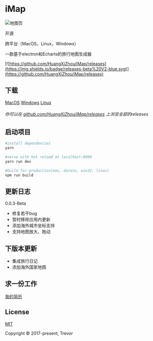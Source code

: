 # iMap

![地图页](http://ojiq40lzd.bkt.clouddn.com/5.png)

开源

跨平台（MacOS，Linux，Windows）

一款基于electron和Echarts的旅行地图生成器

[![https://github.com/HuangXiZhou/iMap/releases](https://img.shields.io/badge/releases-beta%20V2-blue.svg)](https://github.com/HuangXiZhou/iMap/releases)

## 下载
[MacOS](https://github.com/HuangXiZhou/iMap/releases/download/0.0.2-beta/iMap-0.0.2-beta-mac.zip)
[Windows](https://github.com/HuangXiZhou/iMap/releases/download/0.0.2-beta/iMap-0.0.2-beta-win32.zip)
[Linux](https://github.com/HuangXiZhou/iMap/releases/download/0.0.2-beta/iMap-0.0.2-beta-linux.zip)

###### 你可以在 [github.com/HuangXiZhou/iMap/releases](https://github.com/HuangXiZhou/iMap/releases) 上浏览全部的releases

## 启动项目
```bash
#install dependencies
yarn
 
#serve with hot reload at localhost:8090
yarn run dev
 
#build for production(mas, darwin, win32, linux)
npm run build
```

## 更新日志
0.0.3-Beta

* 修复若干bug
* 暂时移除应用内更新
* 添加海外城市坐标支持
* 支持地图放大、拖动

## 下版本更新
* 集成旅行日记
* 添加海外国家地图

## 求一份工作
[我的简历](https://huangxizhou.com/resume)

## License
[MIT](https://opensource.org/licenses/MIT)

Copyright © 2017-present, Trevor
